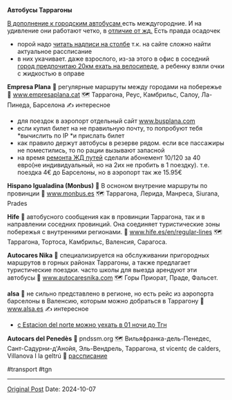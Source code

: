 **Автобусы Таррагоны**

[В дополнение к городским автобусам ](923.md) есть междугородние. И на удивление они работают четко, в [отличие от жд.](2392.md) Есть правда осадочек
- порой надо [читать надписи на столбе](292.md) т.к. на сайте сложно найти актуальное рассписание
- в них укачивает. даже взрослого, из-за этого в офис в соседний [город предпочитаю 20км ехать на велосипеде,](1824.md) а ребенку взяли очки с жидкостью в оправе

**Empresa Plana**
📝 регулярные маршруты между городами на побережье
🔗 www.empresaplana.cat
🗺 Таррагона, Реус, Камбрильс, Салоу, Ла-Пинеда, Барселона
✍️ интересное
- для поездок в аэропорт отдельный сайт www.busplana.com
- если купил билет на не правильную почту, то попробуют тебя *вычислить по IP *и прислать билет
- как правило держут автобусы в резерве рядом. если все пассажиры не поместились, то по рации вызывают запасной
- на время [ремонта ЖД путей](2602.md) сделали абонемент 10/120 за 40 евро(не индивидуальный, но на 2их не пробить в 1 поездку). т.е. поездка 4€ до Барселоны, но в аэропорт так же 15.95€

**Hispano Igualadina (Monbus)**
📝 В осноном внутрение маршруты по провинции
🔗 www.monbus.es
🗺 Таррагона, Лерида, Манреса, Siurana, Prades

**Hife**
📝 автобусного сообщения как в провинции Таррагона, так и в направлении соседних провинций. Она соединяет туристические зоны побережья с внутренними регионами.
🔗 www.hife.es/en/regular-lines
🗺 Таррагона, Тортоса, Камбрильс, Валенсия, Сарагоса.

**Autocares Nika**
📝 специализируется на обслуживании пригородных маршрутов в горных районах Таррагоны, а также предлагает туристические поездки. часто школы для выезда арендуют эти автобусы
🔗 www.autocaresnika.com
🗺 Горы Приорат, Праде, Фальсет.

**alsa**
📝 не сильно представлено в регионе, но есть рейс из аэропорта барселоны в Валенсию, которым можно добраться в Таррагону
🔗 www.alsa.es
✍️ интересное
- [с Estacion del norte можно уехать в 01 ночи до Тгн](https://t.me/lev2tarragona_discuss/9768)

**Autocars del Penedès**
🔗 pndssm.org
🗺 Вильяфранка-дель-Пенедес, Сант-Садурни-д'Анойя, Эль-Вендрель, Таррагона, st vicentç de calders, Villanova I la geltrú 
📅 [рассписание](https://www.pndssm.org/gesdoc/20240920180412.pdf)

#transport #tgn

---
[Original Post](https://t.me/lev2tarragona/2691)
Date: 2024-10-07
